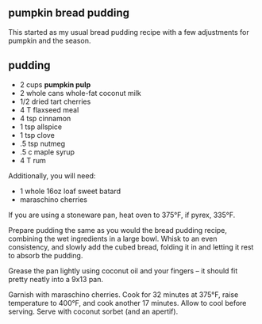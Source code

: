 pumpkin bread pudding
---
This started as my usual bread pudding recipe with a few adjustments for pumpkin and the season.

pudding
---
- 2 cups **pumpkin pulp**
- 2 whole cans whole-fat coconut milk
- 1/2 dried tart cherries
- 4 T flaxseed meal 
- 4 tsp cinnamon
- 1 tsp allspice
- 1 tsp clove
- .5 tsp nutmeg
- .5 c maple syrup
- 4 T rum

Additionally, you will need:
- 1 whole 16oz loaf sweet batard
- maraschino cherries

If you are using a stoneware pan, heat oven to 375°F, if pyrex, 335°F.

Prepare pudding the same as you would the bread pudding recipe, combining the wet ingredients in a large bowl. Whisk to an even consistency, and slowly add the cubed bread, folding it in and letting it rest to absorb the pudding.

Grease the pan lightly using coconut oil and your fingers – it should fit pretty neatly into a 9x13 pan.

Garnish with maraschino cherries. Cook for 32 minutes at 375°F, raise temperature to 400°F, and cook another 17 minutes. Allow to cool before serving. Serve with coconut sorbet (and an apertif).
